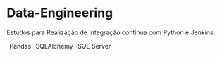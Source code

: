 # Data-Engineering


Estudos para Realização de Integração contínua com Python e Jenkins.

-Pandas
-SQLAlchemy
-SQL Server
